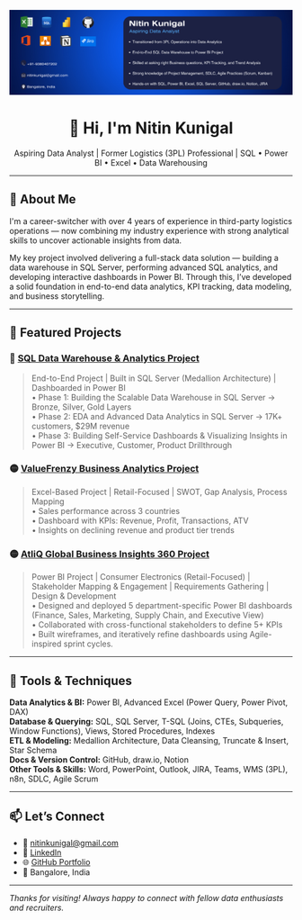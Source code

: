 <p align="center">
  <img src="https://github.com/nitinskunigal/nitinskunigal/blob/main/docs/LinkedIn_Banner_Data_Analyst_8.png?raw=true" alt="Nitin Kunigal | Aspiring Data Analyst" />
</p>

<h1 align="center">👋 Hi, I'm Nitin Kunigal</h1>
<p align="center">
  Aspiring Data Analyst | Former Logistics (3PL) Professional | SQL • Power BI • Excel • Data Warehousing
</p>

---

## 🚀 About Me

I'm a career-switcher with over 4 years of experience in third-party logistics operations — now combining my industry experience with strong analytical skills to uncover actionable insights from data.

My key project involved delivering a full-stack data solution — building a data warehouse in SQL Server, performing advanced SQL analytics, and developing interactive dashboards in Power BI. Through this, I’ve developed a solid foundation in end-to-end data analytics, KPI tracking, data modeling, and business storytelling.

---

## 💼 Featured Projects

### 🔷 [SQL Data Warehouse & Analytics Project](https://github.com/nitinskunigal/SQL-Data-Warehouse-and-Analytics-Project)
> End-to-End Project | Built in SQL Server (Medallion Architecture) | Dashboarded in Power BI  
• Phase 1: Building the Scalable Data Warehouse in SQL Server → Bronze, Silver, Gold Layers  
• Phase 2: EDA and Advanced Data Analytics in SQL Server → 17K+ customers, $29M revenue  
• Phase 3: Building Self-Service Dashboards & Visualizing Insights in Power BI → Executive, Customer, Product Drillthrough

### 🟡 [ValueFrenzy Business Analytics Project](https://github.com/nitinskunigal/ValueFrenzy-Business-Data-Analytics-Project)
> Excel-Based Project | Retail-Focused | SWOT, Gap Analysis, Process Mapping  
• Sales performance across 3 countries  
• Dashboard with KPIs: Revenue, Profit, Transactions, ATV  
• Insights on declining revenue and product tier trends

### 🟡 [AtliQ Global Business Insights 360 Project](https://github.com/nitinskunigal/AtliQ-Global-Business-Insights-360-Project)
> Power BI Project | Consumer Electronics (Retail-Focused) | Stakeholder Mapping & Engagement | Requirements Gathering | Design & Development  
• Designed and deployed 5 department-specific Power BI dashboards (Finance, Sales, Marketing, Supply Chain, and Executive View)  
• Collaborated with cross-functional stakeholders to define 5+ KPIs   
• Built wireframes, and iteratively refine dashboards using Agile-inspired sprint cycles.

---

## 🧰 Tools & Techniques

**Data Analytics & BI:** Power BI, Advanced Excel (Power Query, Power Pivot, DAX)  
**Database & Querying:** SQL, SQL Server, T-SQL (Joins, CTEs, Subqueries, Window Functions), Views, Stored Procedures, Indexes  
**ETL & Modeling:** Medallion Architecture, Data Cleansing, Truncate & Insert, Star Schema  
**Docs & Version Control:** GitHub, draw.io, Notion  
**Other Tools & Skills:** Word, PowerPoint, Outlook, JIRA, Teams, WMS (3PL), n8n, SDLC, Agile Scrum

---

## 📫 Let’s Connect

- 📧 [nitinkunigal@gmail.com](mailto:nitinkunigal@gmail.com)  
- 💼 [LinkedIn](https://www.linkedin.com/in/nitinskunigal/)  
- 🌐 [GitHub Portfolio](https://github.com/nitinskunigal)  
- 📍 Bangalore, India

---

_Thanks for visiting! Always happy to connect with fellow data enthusiasts and recruiters._
